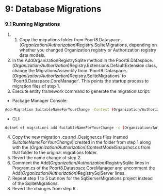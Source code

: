 # 9: Database Migrations

### 9.1 Running Migrations

1. 1. Copy the migrations folder from Poort8.Dataspace.(_Organization/Authorization_)Registry.SqliteMigrations, depending on whether you changed Organization registry or Authorization registry data models.
2. In the AddOrganizationRegistrySqlite method in the Poort8.Dataspace.(_Organization/Authorization_)Registry.Extensions.DefaultExtension class, change the MigrationsAssembly from 'Poort8.Dataspace.(_Organization/Authorization_)Registry.SqliteMigrations' to 'Poort8.Dataspace.CoreManager'. This points the startup process to migration files of step 1.
3. Execute entity framework command to generate the migration script:
 * Package Manager Console:
```bash
Add-Migration SuitableNameForYourChange -Context (Organization/Authorization)Context
```
 * CLI:
```bash
dotnet ef migrations add SuitableNameForYourChange -c (Organization/Authorization)Context
```
4. Copy the new migration .cs and .Designer.cs files (named _SuitableNameForYourChange_) created in the folder from step 1 along with the (_Organization/Authorization_)ContextModelSnapshot.cs from that folder to the original migrations folder.
5. Revert the name change of step 2.
6. Comment the Add(_Organization/Authorization_)RegistrySqlite lines in Program.cs of the Poort8.Dataspace.CoreManager and uncomment the Add(_Organization/Authorization_)RegistrySqlServer lines.
7. Repeat step 1 to 5 but now for the SqlServerMigrations project instead of the SqliteMigrations.
8. Revert the changes from step 6.